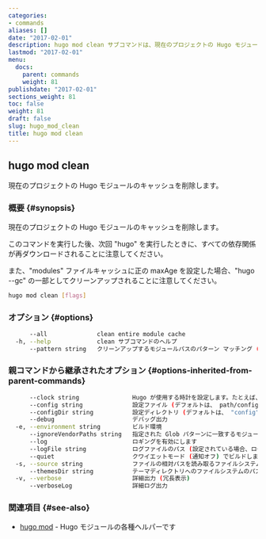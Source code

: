 ```yaml
---
categories:
- commands
aliases: []
date: "2017-02-01"
description: hugo mod clean サブコマンドは、現在のプロジェクトの Hugo モジュールのキャッシュを削除します。
lastmod: "2017-02-01"
menu:
  docs:
    parent: commands
    weight: 81
publishdate: "2017-02-01"
sections_weight: 81
toc: false
weight: 81
draft: false
slug: hugo_mod_clean
title: hugo mod clean
---
```

## hugo mod clean

現在のプロジェクトの Hugo モジュールのキャッシュを削除します。

### 概要 {#synopsis}

現在のプロジェクトの Hugo モジュールのキャッシュを削除します。

このコマンドを実行した後、次回 "hugo" を実行したときに、すべての依存関係が再ダウンロードされることに注意してください。

また、"modules" ファイルキャッシュに正の maxAge を設定した場合、"hugo --gc" の一部としてクリーンアップされることに注意してください。



```bash
hugo mod clean [flags]
```

### オプション {#options}

```bash
      --all              clean entire module cache
  -h, --help             clean サブコマンドのヘルプ
      --pattern string   クリーンアップするモジュールパスのパターン マッチング (設定されていない場合は全て) で、たとえば、"**hugo*" です
```

### 親コマンドから継承されたオプション {#options-inherited-from-parent-commands}

```bash
      --clock string               Hugo が使用する時計を設定します。たとえば、 --clock 2021-11-06T22:30:00.00+09:00
      --config string              設定ファイル (デフォルトは、 path/config.yaml|json|toml)
      --configDir string           設定ディレクトリ (デフォルトは、 "config")
      --debug                      デバッグ出力
  -e, --environment string         ビルド環境
      --ignoreVendorPaths string   指定された Glob パターンに一致するモジュールパスの _vendor を無視します
      --log                        ロギングを有効にします
      --logFile string             ログファイルのパス (設定されている場合、ログが自動的に有効になります)
      --quiet                      クワイエットモード (通知オフ) でビルドします
  -s, --source string              ファイルの相対パスを読み取るファイルシステムのパス
      --themesDir string           テーマディレクトリへのファイルシステムのパス
  -v, --verbose                    詳細出力 (冗長表示)
      --verboseLog                 詳細ログ出力
```

### 関連項目 {#see-also}

* [hugo mod](/commands/hugo_mod/)	 - Hugo モジュールの各種ヘルパーです

